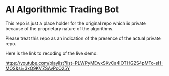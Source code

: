 # AI Algorithmic Trading Bot

This repo is just a place holder for the original repo which is private because of the proprietary nature of the algorithms.

Please treat this repo as an indication of the presence of the actual private repo.

Here is the link to recoding of the live demo:

https://youtube.com/playlist?list=PLWPyMEwxSKvCa4IOTHG2S4pMTo-sH-MOS&si=3xQ9KVZSAvPcO25Y
